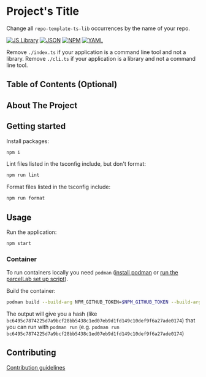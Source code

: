 # Project's Title

<!---
This is the name of the project. It describes the whole project in one sentence, and helps people understand what the main goal and aim of the project is.
-->

Change all `repo-template-ts-lib` occurrences by the name of your repo.

[![JS Library](https://github.com/parcelLab/repo-template-ts-lib/actions/workflows/js.yaml/badge.svg)](https://github.com/parcelLab/repo-template-ts-lib/actions/workflows/js.yaml)
[![JSON](https://github.com/parcelLab/repo-template-ts-lib/actions/workflows/json.yaml/badge.svg)](https://github.com/parcelLab/repo-template-ts-lib/actions/workflows/json.yaml)
[![NPM](https://github.com/parcelLab/repo-template-ts-lib/actions/workflows/npm.yaml/badge.svg)](https://github.com/parcelLab/repo-template-ts-lib/actions/workflows/npm.yaml)
[![YAML](https://github.com/parcelLab/repo-template-ts-lib/actions/workflows/yaml.yaml/badge.svg)](https://github.com/parcelLab/repo-template-ts-lib/actions/workflows/yaml.yaml)

Remove `./index.ts` if your application is a command line tool and not a library.
Remove `./cli.ts` if your application is a library and not a command line tool.

## Table of Contents (Optional)

<!---
If your README is very long, you might want to add a table of contents to make it easy for users to navigate to different sections easily. It will make it easier for readers to move around the project with ease.
-->

## About The Project

<!---
This is an important component of your project that many new developers often overlook.

Your description is an extremely important aspect of your project. A well-crafted description allows you to show off your work to other developers as well as potential employers.

The quality of a README description often differentiates a good project from a bad project. A good one takes advantage of the opportunity to explain and showcase:
- What your application does,
- Why you used the technologies you used,
- Some of the challenges you faced and features you hope to implement in the future.
-->

## Getting started

Install packages:

```sh
npm i
```

Lint files listed in the tsconfig include, but don't format:

```sh
npm run lint
```

Format files listed in the tsconfig include:

```sh
npm run format
```

## Usage

Run the application:

```sh
npm start
```

### Container

To run containers locally you need `podman` ([install podman](https://podman.io/getting-started/installation) or [run the parcelLab set up script](https://github.com/parcelLab/getting-started)).

Build the container:

```sh
podman build --build-arg NPM_GITHUB_TOKEN=$NPM_GITHUB_TOKEN --build-arg APP_NAME=repo-template-ts --build-arg APP_ENV=dev --build-arg GITHUB_SHA=$(git rev-parse HEAD) --build-arg VERSION='*' .
```

The output will give you a hash (like `bc6495c7874225d7a9bcf28bb5438c1ed07eb9d1fd149c10def9f6a27ade0174`) that you can
run with `podman run` (e.g. `podman run bc6495c7874225d7a9bcf28bb5438c1ed07eb9d1fd149c10def9f6a27ade0174`)

## Contributing

[Contribution guidelines](CONTRIBUTING.md)
